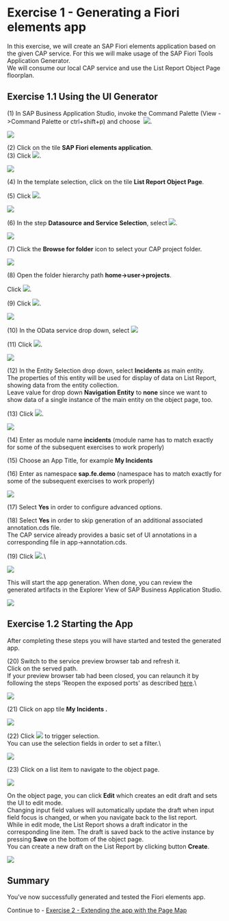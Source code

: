 # Exercise 1 - Generating a Fiori elements app

In this exercise, we will create an SAP Fiori elements application based on the given CAP service.
For this we will make usage of the SAP Fiori Tools Application Generator.\
We will consume our local CAP service and use the List Report Object Page floorplan.

## Exercise 1.1 Using the UI Generator

(1) In SAP Business Application Studio, invoke the Command Palette 
(View -\>Command Palette or ctrl+shift+p) and choose
 ![](./images/image2.png).

![](./images/image1.png)

(2) Click on the tile **SAP Fiori elements application**.\
(3) Click ![](./images/image4.png).

![](./images/image3.png)

(4) In the template selection, click on the tile  **List Report Object Page**.

(5) Click ![](./images/image6.png).

![](./images/image5.png)

(6) In the step **Datasource and Service Selection**, select ![](./images/image8.png).

![](./images/image7.png)

(7) Click the **Browse for folder** icon to select your CAP project folder.

![](./images/image9.png)

(8) Open the folder hierarchy path **home-\>user-\>projects**.

Click ![](./images/image11.png).

(9) Click ![](./images/image12.png).

![](./images/image10.png)

(10) In the OData service drop down, select ![](./images/image14.png)

(11) Click ![](./images/image6.png).

![](./images/image13.png)

(12) In the Entity Selection drop down, select **Incidents** as main entity.\
The properties of this entity will be used for display of data on List
Report, showing data from the entity collection.\
Leave value for drop down **Navigation Entity** to **none** since we want to show
data of a single instance of the main entity on the object page, too.

(13) Click ![](./images/image6.png).

![](./images/image15.png)

(14) Enter as module name **incidents** (module name has to match exactly for
some of the subsequent exercises to work properly)

(15) Choose an App Title, for example **My Incidents**

(16) Enter as namespace **sap.fe.demo** (namespace has to match exactly for
some of the subsequent exercises to work properly)

![](./images/image17.png)

(17) Select **Yes** in order to configure advanced options.

(18) Select **Yes** in order to skip generation of an
additional associated annotation.cds file.\
The CAP service already provides a basic set of UI annotations in a
corresponding file in app-\>annotation.cds.

(19) Click ![](./images/image21.png).\

![](./images/image18.png)

This will start the app generation. When done, you can review the generated artifacts in the Explorer View of SAP Business Application Studio.

![](./images/image29.png)

## Exercise 1.2 Starting the App

After completing these steps you will have started and tested the generated app.

(20) Switch to the service preview browser tab and refresh it.\
Click on the served path.\
If your preview browser tab had been closed, you can relaunch it by following the steps 'Reopen the exposed ports' as described [here](../ex0#reopen-the-exposed-port).\


![](./images/image22.png)

(21) Click on app tile **My Incidents .**

![](./images/image24.png)

(22) Click ![](./images/image26.png) to trigger selection.\
You can use the selection fields in order to set a filter.\

![](./images/image25.png)

(23) Click on a list item to navigate to the object page.

![](./images/image27.png)


On the object page, you can click **Edit** which creates an edit draft and sets the UI to edit mode.\
Changing input field values will automatically update the draft when input field focus is changed, or when you navigate back to the list report.\
While in edit mode, the List Report shows a draft indicator in the corresponding line item.
The draft is saved back to the active instance by pressing **Save** on the bottom of the object page.\
You can create a new draft on the List Report by clicking button **Create**.

![](./images/image28.png)

## Summary

You've now successfully generated and tested the Fiori elements app.

Continue to - [Exercise 2 - Extending the app with the Page Map](../ex2/README.md)

